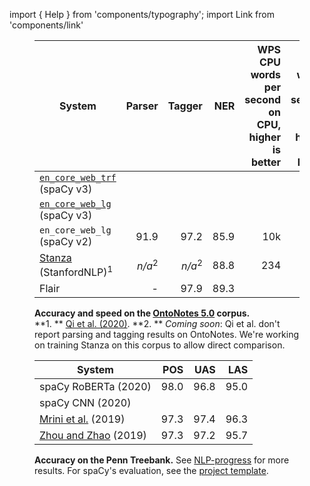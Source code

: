 import { Help } from 'components/typography'; import Link from 'components/link'

<!-- TODO: update, add project template -->

<figure>

| System                                                                    |            Parser |            Tagger |  NER | WPS<br />CPU <Help>words per second on CPU, higher is better</Help> | WPS<br/>GPU <Help>words per second on GPU, higher is better</Help> |
| ------------------------------------------------------------------------- | ----------------: | ----------------: | ---: | ------------------------------------------------------------------: | -----------------------------------------------------------------: |
| [`en_core_web_trf`](/models/en#en_core_web_trf) (spaCy v3)                |                   |                   |      |                                                                     |                                                                 6k |
| [`en_core_web_lg`](/models/en#en_core_web_lg) (spaCy v3)                  |                   |                   |      |                                                                     |                                                                    |
| `en_core_web_lg` (spaCy v2)                                               |              91.9 |              97.2 | 85.9 |                                                                 10k |                                                                    |
| [Stanza](https://stanfordnlp.github.io/stanza/) (StanfordNLP)<sup>1</sup> | _n/a_<sup>2</sup> | _n/a_<sup>2</sup> | 88.8 |                                                                 234 |                                                                 2k |
| <Link to="https://github.com/flairNLP/flair" hideIcon>Flair</Link>        |                 - |              97.9 | 89.3 |                                                                     |                                                                    |

<figcaption class="caption">

**Accuracy and speed on the
[OntoNotes 5.0](https://catalog.ldc.upenn.edu/LDC2013T19) corpus.**<br />**1. **
[Qi et al. (2020)](https://arxiv.org/pdf/2003.07082.pdf). **2. ** _Coming soon_:
Qi et al. don't report parsing and tagging results on OntoNotes. We're working
on training Stanza on this corpus to allow direct comparison.

</figcaption>

</figure>

<figure>

| System                                                                         |  POS |  UAS |  LAS |
| ------------------------------------------------------------------------------ | ---: | ---: | ---: |
| spaCy RoBERTa (2020)                                                           | 98.0 | 96.8 | 95.0 |
| spaCy CNN (2020)                                                               |      |      |      |
| [Mrini et al.](https://khalilmrini.github.io/Label_Attention_Layer.pdf) (2019) | 97.3 | 97.4 | 96.3 |
| [Zhou and Zhao](https://www.aclweb.org/anthology/P19-1230/) (2019)             | 97.3 | 97.2 | 95.7 |

<figcaption class="caption">

**Accuracy on the Penn Treebank.** See
[NLP-progress](http://nlpprogress.com/english/dependency_parsing.html) for more
results. For spaCy's evaluation, see the
[project template](https://github.com/explosion/projects/tree/v3/benchmarks/parsing_penn_treebank).

</figcaption>

</figure>
